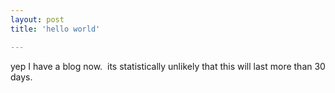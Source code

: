```yaml
---
layout: post
title: 'hello world'

---
```


<p>yep I have a blog now.  its statistically unlikely that this will last more than 30 days.</p>
